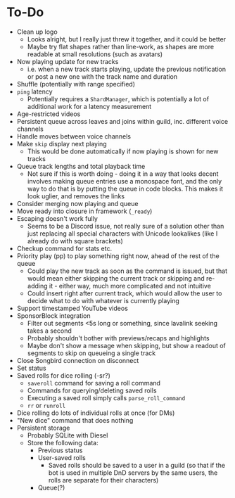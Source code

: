 # To-Do
- Clean up logo
  - Looks alright, but I really just threw it together, and it could be better
  - Maybe try flat shapes rather than line-work, as shapes are more readable at small resolutions (such as avatars)
- Now playing update for new tracks
  - i.e. when a new track starts playing, update the previous notification or post a new one with the track name and
  duration
- Shuffle (potentially with range specified)
- `ping` latency
  - Potentially requires a `ShardManager`, which is potentially a lot of additional work for a latency measurement
- Age-restricted videos
- Persistent queue across leaves and joins within guild, inc. different voice channels
- Handle moves between voice channels
- Make `skip` display next playing
  - This would be done automatically if now playing is shown for new tracks
- Queue track lengths and total playback time
  - Not sure if this is worth doing - doing it in a way that looks decent involves making queue entries use a monospace
  font, and the only way to do that is by putting the queue in code blocks. This makes it look uglier, and removes the
  links
- Consider merging now playing and queue
- Move ready into closure in framework (`_ready`)
- Escaping doesn't work fully
  - Seems to be a Discord issue, not really sure of a solution other than just replacing all special characters with
  Unicode lookalikes (like I already do with square brackets)
- Checkup command for stats etc.
- Priority play (pp) to play something right now, ahead of the rest of the queue
  - Could play the new track as soon as the command is issued, but that would mean either skipping the current track or
  skipping and re-adding it - either way, much more complicated and not intuitive 
  - Could insert right after current track, which would allow the user to decide what to do with whatever is currently
  playing
- Support timestamped YouTube videos
- SponsorBlock integration
  - Filter out segments <5s long or something, since lavalink seeking takes a second
  - Probably shouldn't bother with previews/recaps and highlights
  - Maybe don't show a message when skipping, but show a readout of segments to skip on queueing a single track 
- Close Songbird connection on disconnect
- Set status
- Saved rolls for dice rolling (-sr?)
  - `saveroll` command for saving a roll command
  - Commands for querying/deleting saved rolls
  - Executing a saved roll simply calls `parse_roll_command`
  - `rr` or `runroll`
- Dice rolling do lots of individual rolls at once (for DMs)
- "New dice" command that does nothing
- Persistent storage
  - Probably SQLite with Diesel
  - Store the following data:
    - Previous status
    - User-saved rolls
      - Saved rolls should be saved to a user in a guild (so that if the bot is used in multiple DnD servers by the
      same users, the rolls are separate for their characters)
    - Queue(?)
